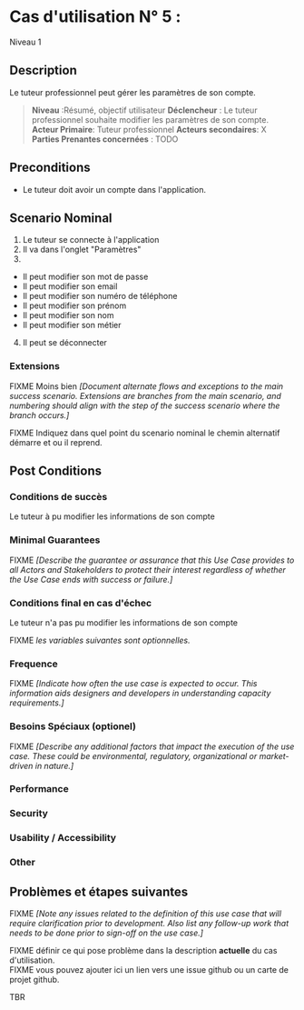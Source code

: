 # Cas d'utilisation N° 5 :  

Niveau 1

##	Description

Le tuteur professionnel peut gérer les paramètres de son compte.

> **Niveau** :Résumé, objectif utilisateur
> **Déclencheur** : Le tuteur professionnel souhaite modifier les paramètres de son compte.
> **Acteur Primaire**: Tuteur professionnel 
> **Acteurs secondaires**: X
> **Parties Prenantes concernées** : TODO   
 
 
## Preconditions

- Le tuteur doit avoir un compte dans l'application.

## Scenario Nominal

1.	Le tuteur se connecte à l'application
2. Il va dans l'onglet "Paramètres"
3.	
- Il peut modifier son mot de passe
- Il peut modifier son email
- Il peut modifier son numéro de téléphone
- Il peut modifier son prénom
- Il peut modifier son nom
- Il peut modifier son métier
4. Il peut se déconnecter


###	Extensions
FIXME Moins bien _[Document alternate flows and exceptions to the main success scenario. Extensions are branches from the main scenario, and numbering should align with the step of the success scenario where the branch occurs.]_

FIXME Indiquez dans quel point du scenario nominal le chemin alternatif démarre et ou il reprend.


## Post Conditions
### Conditions de succès 

Le tuteur à pu modifier les informations de son compte

### Minimal Guarantees
FIXME _[Describe the guarantee or assurance that this Use Case provides to all Actors and Stakeholders to protect their interest regardless of whether the Use Case ends with success or failure.]_

### Conditions final en cas d'échec

Le tuteur n'a pas pu modifier les informations de son compte

FIXME _les variables suivantes sont optionnelles._

### Frequence
FIXME _[Indicate how often the use case is expected to occur. This information aids designers and developers in understanding capacity requirements.]_   
### Besoins Spéciaux (optionel)  
FIXME _[Describe any additional factors that impact the execution of the use case. These could be environmental, regulatory, organizational or market-driven in nature.]_  
### Performance  
###	Security  
###	Usability / Accessibility  
###	Other  

##	Problèmes et étapes suivantes  
FIXME _[Note any issues related to the definition of this use case that will require clarification prior to development. Also list any follow-up work that needs to be done prior to sign-off on the use case.]_  

FIXME définir ce qui pose problème dans la description **actuelle** du cas d'utilisation.  
FIXME vous pouvez ajouter ici un lien vers une issue github ou un carte de projet github.

TBR
